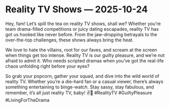 # Reality TV Shows — 2025-10-24

Hey, fam! Let’s spill the tea on reality TV shows, shall we? Whether you’re team drama-filled competitions or juicy dating escapades, reality TV has got us hooked like never before. From the jaw-dropping betrayals to the over-the-top challenges, these shows always bring the heat.

We love to hate the villains, root for our faves, and scream at the screen when things get too intense. Reality TV is our guilty pleasure, and we’re not afraid to admit it. Who needs scripted dramas when you’ve got the real-life chaos unfolding right before your eyes?

So grab your popcorn, gather your squad, and dive into the wild world of reality TV. Whether you’re a die-hard fan or a casual viewer, there’s always something entertaining to binge-watch. Stay sassy, stay fabulous, and remember, it’s all just reality TV, baby! ✌️💋 #RealityTV #GuiltyPleasure #LivingForTheDrama